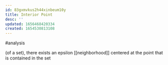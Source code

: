 ```yaml
---
id: 83gxmvkus2h44xinbeum10y
title: Interior Point
desc: ''
updated: 1656468420334
created: 1654530813108
---
```

#analysis 

(of a set), there exists an epsilon [[neighborhood]] centered at the point that is contained in the set
